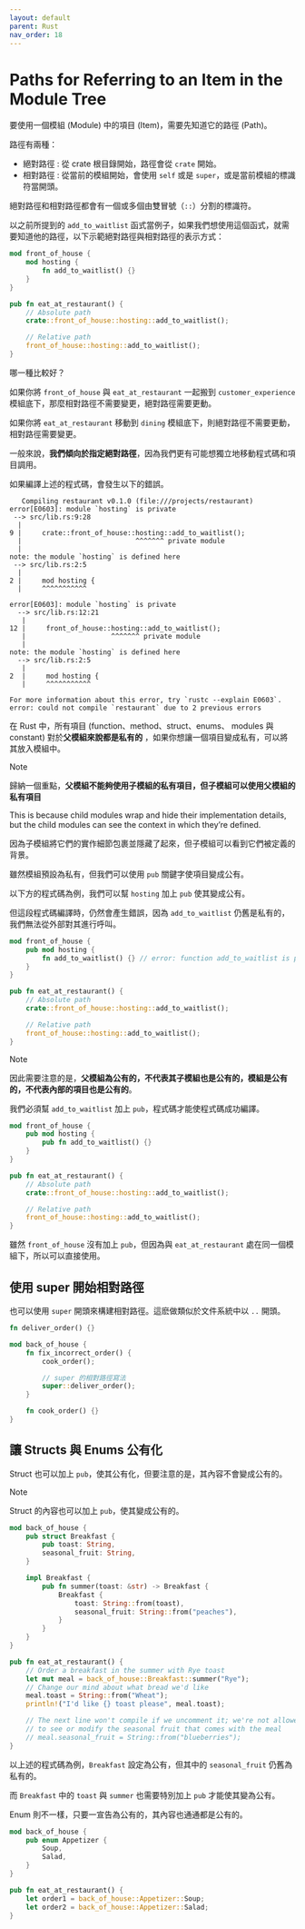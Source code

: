 ```yaml
---
layout: default
parent: Rust
nav_order: 18
---
```


# Paths for Referring to an Item in the Module Tree

要使用一個模組 (Module) 中的項目 (Item)，需要先知道它的路徑 (Path)。

路徑有兩種：

- 絕對路徑 : 從 crate 根目錄開始，路徑會從 `crate` 開始。
- 相對路徑 : 從當前的模組開始，會使用 `self` 或是 `super`，或是當前模組的標識符當開頭。

絕對路徑和相對路徑都會有一個或多個由雙冒號（`::`）分割的標識符。

以之前所提到的 `add_to_waitlist` 函式當例子，如果我們想使用這個函式，就需要知道他的路徑，以下示範絕對路徑與相對路徑的表示方式：

```rust
mod front_of_house {
    mod hosting {
        fn add_to_waitlist() {}
    }
}

pub fn eat_at_restaurant() {
    // Absolute path
    crate::front_of_house::hosting::add_to_waitlist();

    // Relative path
    front_of_house::hosting::add_to_waitlist();
}
```

哪一種比較好？

如果你將 `front_of_house` 與 `eat_at_restaurant` 一起搬到 `customer_experience` 模組底下，那麼相對路徑不需要變更，絕對路徑需要更動。

如果你將 `eat_at_restaurant` 移動到 `dining` 模組底下，則絕對路徑不需要更動，相對路徑需要變更。

一般來說，**我們傾向於指定絕對路徑**，因為我們更有可能想獨立地移動程式碼和項目調用。

如果編譯上述的程式碼，會發生以下的錯誤。

```text
   Compiling restaurant v0.1.0 (file:///projects/restaurant)
error[E0603]: module `hosting` is private
 --> src/lib.rs:9:28
  |
9 |     crate::front_of_house::hosting::add_to_waitlist();
  |                            ^^^^^^^ private module
  |
note: the module `hosting` is defined here
 --> src/lib.rs:2:5
  |
2 |     mod hosting {
  |     ^^^^^^^^^^^

error[E0603]: module `hosting` is private
  --> src/lib.rs:12:21
   |
12 |     front_of_house::hosting::add_to_waitlist();
   |                     ^^^^^^^ private module
   |
note: the module `hosting` is defined here
  --> src/lib.rs:2:5
   |
2  |     mod hosting {
   |     ^^^^^^^^^^^

For more information about this error, try `rustc --explain E0603`.
error: could not compile `restaurant` due to 2 previous errors
```

在 Rust 中，所有項目 (function、method、struct、enums、 modules 與 constant) 對於**父模組來說都是私有的**
，如果你想讓一個項目變成私有，可以將其放入模組中。

> [!NOTE]
>
> 歸納一個重點，**父模組不能夠使用子模組的私有項目，但子模組可以使用父模組的私有項目**
>
> This is because child modules wrap and hide their implementation details,
> but the child modules can see the context in which they’re defined.
>
> 因為子模組將它們的實作細節包裹並隱藏了起來，但子模組可以看到它們被定義的背景。

雖然模組預設為私有，但我們可以使用 `pub` 關鍵字使項目變成公有。

以下方的程式碼為例，我們可以幫 `hosting` 加上 `pub` 使其變成公有。

但這段程式碼編譯時，仍然會產生錯誤，因為 `add_to_waitlist` 仍舊是私有的，我們無法從外部對其進行呼叫。

```rust
mod front_of_house {
    pub mod hosting {
        fn add_to_waitlist() {} // error: function add_to_waitlist is private
    }
}

pub fn eat_at_restaurant() {
    // Absolute path
    crate::front_of_house::hosting::add_to_waitlist();

    // Relative path
    front_of_house::hosting::add_to_waitlist();
}
```

> [!NOTE]
>
> 因此需要注意的是，**父模組為公有的，不代表其子模組也是公有的，模組是公有的，不代表內部的項目也是公有的**。

我們必須幫 `add_to_waitlist` 加上 `pub`，程式碼才能使程式碼成功編譯。

```rust
mod front_of_house {
    pub mod hosting {
        pub fn add_to_waitlist() {}
    }
}

pub fn eat_at_restaurant() {
    // Absolute path
    crate::front_of_house::hosting::add_to_waitlist();

    // Relative path
    front_of_house::hosting::add_to_waitlist();
}
```

雖然 `front_of_house` 沒有加上 `pub`，但因為與 `eat_at_restaurant` 處在同一個模組下，所以可以直接使用。

## 使用 super 開始相對路徑

也可以使用 `super` 開頭來構建相對路徑。這麽做類似於文件系統中以 `..` 開頭。

```rust
fn deliver_order() {}

mod back_of_house {
    fn fix_incorrect_order() {
        cook_order();

        // super 的相對路徑寫法
        super::deliver_order();
    }

    fn cook_order() {}
}
```

## 讓 Structs 與 Enums 公有化

Struct 也可以加上 `pub`，使其公有化，但要注意的是，其內容不會變成公有的。

> [!NOTE]
>
> Struct 的內容也可以加上 `pub`，使其變成公有的。

```rust
mod back_of_house {
    pub struct Breakfast {
        pub toast: String,
        seasonal_fruit: String,
    }

    impl Breakfast {
        pub fn summer(toast: &str) -> Breakfast {
            Breakfast {
                toast: String::from(toast),
                seasonal_fruit: String::from("peaches"),
            }
        }
    }
}

pub fn eat_at_restaurant() {
    // Order a breakfast in the summer with Rye toast
    let mut meal = back_of_house::Breakfast::summer("Rye");
    // Change our mind about what bread we'd like
    meal.toast = String::from("Wheat");
    println!("I'd like {} toast please", meal.toast);

    // The next line won't compile if we uncomment it; we're not allowed
    // to see or modify the seasonal fruit that comes with the meal
    // meal.seasonal_fruit = String::from("blueberries");
}
```

以上述的程式碼為例，`Breakfast` 設定為公有，但其中的 `seasonal_fruit` 仍舊為私有的。

而 `Breakfast` 中的 `toast` 與 `summer` 也需要特別加上 `pub` 才能使其變為公有。

Enum 則不一樣，只要一宣告為公有的，其內容也通通都是公有的。

```rust
mod back_of_house {
    pub enum Appetizer {
        Soup,
        Salad,
    }
}

pub fn eat_at_restaurant() {
    let order1 = back_of_house::Appetizer::Soup;
    let order2 = back_of_house::Appetizer::Salad;
}
```
